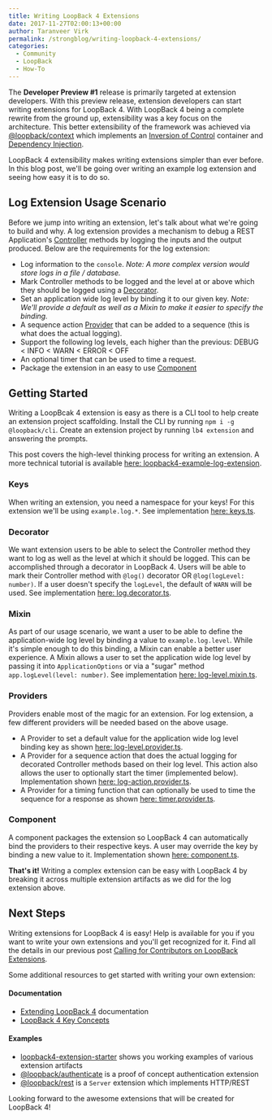 ```yaml
---
title: Writing LoopBack 4 Extensions
date: 2017-11-27T02:00:13+00:00
author: Taranveer Virk
permalink: /strongblog/writing-loopback-4-extensions/
categories:
  - Community
  - LoopBack
  - How-To
---
```


The **Developer Preview #1** release is primarily targeted at extension developers. With this preview release, extension developers can start writing extensions for LoopBack 4. With LoopBack 4 being a complete rewrite from the ground up, extensibility was a key focus on the architecture. This better extensibility of the framework was achieved via [@loopback/context](https://github.com/strongloop/loopback-next/tree/master/packages/context) which implements an [Inversion of Control](http://loopback.io/doc/en/lb4/Context.html) container and [Dependency Injection](http://loopback.io/doc/en/lb4/Dependency-injection.html).

LoopBack 4 extensibility makes writing extensions simpler than ever before. In this blog post, we'll be going over writing an example log extension and seeing how easy it is to do so.

<!--more-->

## Log Extension Usage Scenario
Before we jump into writing an extension, let's talk about what we're going to build and why. A log extension provides a mechanism to debug a REST Application's [Controller](http://loopback.io/doc/en/lb4/Controllers.html) methods by logging the inputs and the output produced. Below are the requirements for the log extension:
- Log information to the `console`. *Note: A more complex version would store logs in a file / database.*
- Mark Controller methods to be logged and the level at or above which they should be logged using a [Decorator](http://loopback.io/doc/en/lb4/Decorators.html).
- Set an application wide log level by binding it to our given key. *Note: We'll provide a default as well as a Mixin to make it easier to specify the binding.*
- A sequence action [Provider](http://loopback.io/doc/en/lb4/Creating-components.html#providers) that can be added to a sequence (this is what does the actual logging).
- Support the following log levels, each higher than the previous: DEBUG < INFO < WARN < ERROR < OFF
- An optional timer that can be used to time a request.
- Package the extension in an easy to use [Component](http://loopback.io/doc/en/lb4/Using-components.html)

## Getting Started
Writing a LoopBcak 4 extension is easy as there is a CLI tool to help create an extension project scaffolding. Install the CLI by running `npm i -g @loopback/cli`. Create an extension project by running `lb4 extension` and answering the prompts.

This post covers the high-level thinking process for writing an extension. A more technical tutorial is available [here: loopback4-example-log-extension](https://github.com/strongloop/loopback4-example-log-extension).

### Keys
When writing an extension, you need a namespace for your keys! For this extension we'll be using `example.log.*`. See implementation [here: keys.ts](https://github.com/strongloop/loopback4-example-log-extension/blob/master/src/keys.ts).

### Decorator
We want extension users to be able to select the Controller method they want to log as well as the level at which it should be logged. This can be accomplished through a decorator in LoopBack 4. Users will be able to mark their Controller method with `@log()` decorator OR `@log(logLevel: number)`. If a user doesn't specify the `logLevel`, the default of `WARN` will be used. See implementation [here: log.decorator.ts](https://github.com/strongloop/loopback4-example-log-extension/blob/master/src/decorators/log.decorator.ts).

### Mixin
As part of our usage scenario, we want a user to be able to define the application-wide log level by binding a value to `example.log.level`. While it's simple enough to do this binding, a Mixin can enable a better user experience. A Mixin allows a user to set the application wide log level by passing it into `ApplicationOptions` or via a "sugar" method `app.logLevel(level: number)`. See implementation [here: log-level.mixin.ts](https://github.com/strongloop/loopback4-example-log-extension/blob/master/src/mixins/log-level.mixin.ts).

### Providers
Providers enable most of the magic for an extension. For log extension, a few different providers will be needed based on the above usage. 
- A Provider to set a default value for the application wide log level binding key as shown [here: log-level.provider.ts](https://github.com/strongloop/loopback4-example-log-extension/blob/master/src/providers/log-level.provider.ts).
- A Provider for a sequence action that does the actual logging for decorated Controller methods based on their log level. This action also allows the user to optionally start the timer (implemented below). Implementation shown [here: log-action.provider.ts](https://github.com/strongloop/loopback4-example-log-extension/blob/master/src/providers/log-action.provider.ts).
- A Provider for a timing function that can optionally be used to time the sequence for a response as shown [here: timer.provider.ts](https://github.com/strongloop/loopback4-example-log-extension/blob/master/src/providers/timer.provider.ts).

### Component
A component packages the extension so LoopBack 4 can automatically bind the providers to their respective keys. A user may override the key by binding a new value to it. Implementation shown [here: component.ts](https://github.com/strongloop/loopback4-example-log-extension/blob/master/src/component.ts).

**That's it!** Writing a complex extension can be easy with LoopBack 4 by breaking it across multiple extension artifacts as we did for the log extension above.

## Next Steps
Writing extensions for LoopBack 4 is easy! Help is available for you if you want to write your own extensions and you'll get recognized for it. Find all the details in our previous post [Calling for Contributors on LoopBack Extensions](https://strongloop.com/strongblog/calling-contributors-loopback-extensions/).

Some additional resources to get started with writing your own extension:
#### Documentation
- [Extending LoopBack 4](http://loopback.io/doc/en/lb4/Extending-LoopBack-4.html) documentation
- [LoopBack 4 Key Concepts](http://loopback.io/doc/en/lb4/Concepts.html)

#### Examples
- [loopback4-extension-starter](https://github.com/strongloop/loopback4-extension-starter) shows you working examples of various extension artifacts
- [@loopback/authenticate](https://github.com/strongloop/loopback-next/tree/master/packages/authentication) is a proof of concept authentication extension
- [@loopback/rest](https://github.com/strongloop/loopback-next/tree/master/packages/rest) is a `Server` extension which implements HTTP/REST

Looking forward to the awesome extensions that will be created for LoopBack 4!
